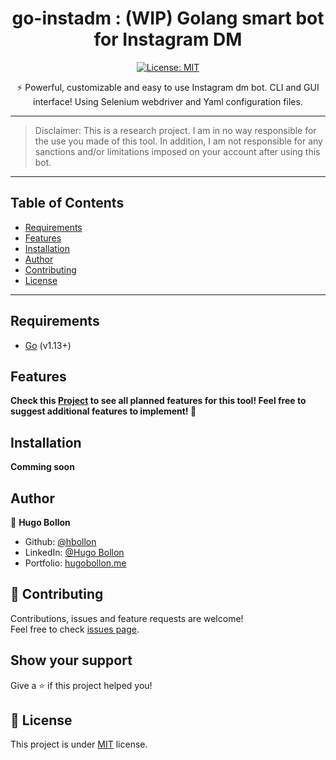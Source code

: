 <h1 align="center">go-instadm : (WIP) Golang smart bot for Instagram DM</h1>

<p align="center">
  <a href="https://github.com/hbollon/go-instadm/blob/master/LICENSE.md" target="_blank">
    <img alt="License: MIT" src="https://img.shields.io/badge/License-MIT-yellow.svg" />
  </a>
</p>

<p align="center">⚡ Powerful, customizable and easy to use Instagram dm bot. CLI and GUI interface! Using Selenium webdriver and Yaml configuration files.</p>

---

> Disclaimer: This is a research project. I am in no way responsible for the use you made of this tool. In addition, I am not responsible for any sanctions and/or limitations imposed on your account after using this bot.

---

## Table of Contents

- [Requirements](#requirements)
- [Features](#features)
- [Installation](#installation)
- [Author](#author)
- [Contributing](#-contributing)
- [License](#-license)


---

## Requirements
- [Go](https://golang.org/doc/install) (v1.13+)

## Features

**Check this [Project](https://github.com/hbollon/go-instadm/projects/1) to see all planned features for this tool! Feel free to suggest additional features to implement! 🥳**

## Installation

**Comming soon**

## Author

👤 **Hugo Bollon**

* Github: [@hbollon](https://github.com/hbollon)
* LinkedIn: [@Hugo Bollon](https://www.linkedin.com/in/hugobollon/)
* Portfolio: [hugobollon.me](https://www.hugobollon.me)

## 🤝 Contributing

Contributions, issues and feature requests are welcome!<br />Feel free to check [issues page](https://github.com/hbollon/go-instadm/issues). 

## Show your support

Give a ⭐️ if this project helped you!

## 📝 License

This project is under [MIT](https://github.com/hbollon/go-instadm/blob/master/LICENSE.md) license.
